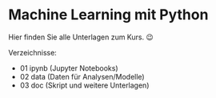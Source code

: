 # Machine Learning mit Python

Hier finden Sie alle Unterlagen zum Kurs. 😉

Verzeichnisse:

+ 01 ipynb (Jupyter Notebooks)
+ 02 data (Daten für Analysen/Modelle)
+ 03 doc (Skript und weitere Unterlagen)
